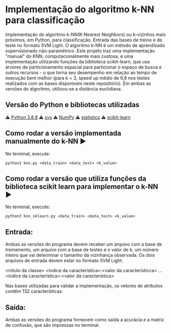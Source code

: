 <h1>Implementação do algoritmo k-NN para classificação</h1>

Implementação do algoritmo k-NN(K-Nearest Neighbors) ou k-vizinhos mais próximos, em Python, para classificação. Entrada das bases de treino e de teste no formato SVM Light. O algoritmo k-NN é um método de aprendizado supervisionado não-paramétrico. Este projeto traz uma implementação "manual" do KNN, computacionalmente mais custosa, e uma implementação utilizando funções da biblioteca scikit-learn, que usa árvores de particionamento espacial para particionar o espaço de busca e outros recursos - o que torna seu desempenho em relação ao tempo de execução bem melhor (para k = 3, speed up médio de 6,8 nos testes realizados com as bases disponíveis neste repositório). Em ambas as versões do algoritmo, utilizou-se a distância euclidiana.

## Versão do Python e bibliotecas utilizadas

:warning: [Python 3.8.8](https://www.python.org/downloads/release/python-388/)
:warning: [sys](https://docs.python.org/3/library/sys.html)
:warning: [NumPy](https://numpy.org/)
:warning: [statistics](https://docs.python.org/3/library/statistics.html/)
:warning: [scikit-learn](https://scikit-learn.org/stable/)

## Como rodar a versão implementada manualmente do k-NN :arrow_forward:

No terminal, execute: 

```
python3 knn.py <data_train> <data_test> <k_value>
```

## Como rodar a versão que utiliza funções da biblioteca scikit learn para implementar o k-NN :arrow_forward:

No terminal, execute: 

```
python3 knn_sklearn.py <data_train> <data_test> <k_value>
```
## Entrada:
Ambas as versões do programa devem receber um arquivo com a base de treinamento, um arquivo com a base de testes e o valor de k, um número inteiro que vai determinar o tamanho da vizinhança observada. Os dois arquivos de entrada devem estar no formato SVM Light:

<rótulo da classe> <índice da característica>:<valor da característicca> ... <índice da característica>:<valor da característica>

Nas bases utilizadas para validar a implementação, os vetores de atributos contêm 132 características.

## Saída:
Ambas as versões do programa fornecem como saída a acurácia e a matriz de confusão, que são impressas no terminal. 

